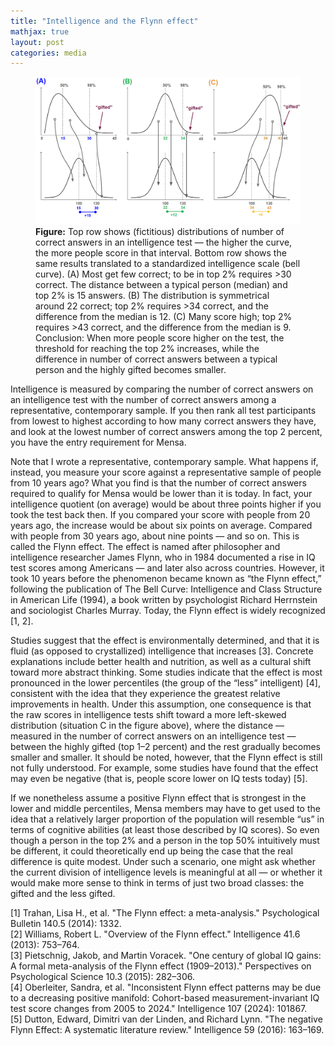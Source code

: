 ```yaml
---
title: "Intelligence and the Flynn effect"
mathjax: true
layout: post
categories: media
---
```

<figure>
  <img src="/assets/flynn.png" alt="Flynn effect visualization">
  <figcaption><strong>Figure:</strong>  Top row shows (fictitious) distributions of number of correct answers in an intelligence test — the higher the curve, the more people score in that interval. Bottom row shows the same results translated to a standardized intelligence scale (bell curve). (A) Most get few correct; to be in top 2% requires >30 correct. The distance between a typical person (median) and top 2% is 15 answers. (B) The distribution is symmetrical around 22 correct; top 2% requires >34 correct, and the difference from the median is 12. (C) Many score high; top 2% requires >43 correct, and the difference from the median is 9. Conclusion: When more people score higher on the test, the threshold for reaching the top 2% increases, while the difference in number of correct answers between a typical person and the highly gifted becomes smaller.</figcaption>
</figure>

Intelligence is measured by comparing the number of correct answers on an intelligence test with the number of correct answers among a representative, contemporary sample. If you then rank all test participants from lowest to highest according to how many correct answers they have, and look at the lowest number of correct answers among the top 2 percent, you have the entry requirement for Mensa.

Note that I wrote a representative, contemporary sample. What happens if, instead, you measure your score against a representative sample of people from 10 years ago? What you find is that the number of correct answers required to qualify for Mensa would be lower than it is today. In fact, your intelligence quotient (on average) would be about three points higher if you took the test back then. If you compared your score with people from 20 years ago, the increase would be about six points on average. Compared with people from 30 years ago, about nine points — and so on. This is called the Flynn effect. The effect is named after philosopher and intelligence researcher James Flynn, who in 1984 documented a rise in IQ test scores among Americans — and later also across countries. However, it took 10 years before the phenomenon became known as “the Flynn effect,” following the publication of The Bell Curve: Intelligence and Class Structure in American Life (1994), a book written by psychologist Richard Herrnstein and sociologist Charles Murray. Today, the Flynn effect is widely recognized [1, 2].

Studies suggest that the effect is environmentally determined, and that it is fluid (as opposed to crystallized) intelligence that increases [3]. Concrete explanations include better health and nutrition, as well as a cultural shift toward more abstract thinking. Some studies indicate that the effect is most pronounced in the lower percentiles (the group of the “less” intelligent) [4], consistent with the idea that they experience the greatest relative improvements in health. Under this assumption, one consequence is that the raw scores in intelligence tests shift toward a more left-skewed distribution (situation C in the figure above), where the distance — measured in the number of correct answers on an intelligence test — between the highly gifted (top 1–2 percent) and the rest gradually becomes smaller and smaller. It should be noted, however, that the Flynn effect is still not fully understood. For example, some studies have found that the effect may even be negative (that is, people score lower on IQ tests today) [5].

If we nonetheless assume a positive Flynn effect that is strongest in the lower and middle percentiles, Mensa members may have to get used to the idea that a relatively larger proportion of the population will resemble “us” in terms of cognitive abilities (at least those described by IQ scores). So even though a person in the top 2% and a person in the top 50% intuitively must be different, it could theoretically end up being the case that the real difference is quite modest. Under such a scenario, one might ask whether the current division of intelligence levels is meaningful at all — or whether it would make more sense to think in terms of just two broad classes: the gifted and the less gifted.

[1] Trahan, Lisa H., et al. "The Flynn effect: a meta-analysis." Psychological Bulletin 140.5 (2014): 1332. <br>
[2] Williams, Robert L. "Overview of the Flynn effect." Intelligence 41.6 (2013): 753–764. <br>
[3] Pietschnig, Jakob, and Martin Voracek. "One century of global IQ gains: A formal meta-analysis of the Flynn effect (1909–2013)." Perspectives on Psychological Science 10.3 (2015): 282–306. <br>
[4] Oberleiter, Sandra, et al. "Inconsistent Flynn effect patterns may be due to a decreasing positive manifold: Cohort-based measurement-invariant IQ test score changes from 2005 to 2024." Intelligence 107 (2024): 101867. <br>
[5] Dutton, Edward, Dimitri van der Linden, and Richard Lynn. "The negative Flynn Effect: A systematic literature review." Intelligence 59 (2016): 163–169.



